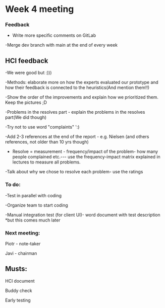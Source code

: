 # Week 4 meeting

### Feedback

- Write more specific comments on GitLab

-Merge dev branch with main at the end of every week

## HCI feedback

-We were good but :)))

-Methods: elaborate more on how the experts evaluated our prototype and how their feedback is connected to the heuristics(And mention them!!)

-Show the order of the improvements and explain how we prioritized them. Keep the pictures ;D

-Problems in the resolves part - explain the problems in the resolves part(We did though)

-Try not to use word &quot;complaints&quot; &#39;:)

-Add 2-3 references at the end of the report - e.g. Nielsen (and others references, not older than 10 yrs though)

- Resolve = measurement - frequency/impact of the problem- how many people complained etc.--- use the frequency-impact matrix explained in lectures to measure all problems.

-Talk about why we chose to resolve each problem- use the ratings

###


### To do:

-Test in parallel with coding

-Organize team to start coding

-Manual integration test (for client UI)- word document with test description \*but this comes much later

### Next meeting:

Piotr - note-taker

Javi - chairman

## Musts:

HCI document

Buddy check

Early testing
